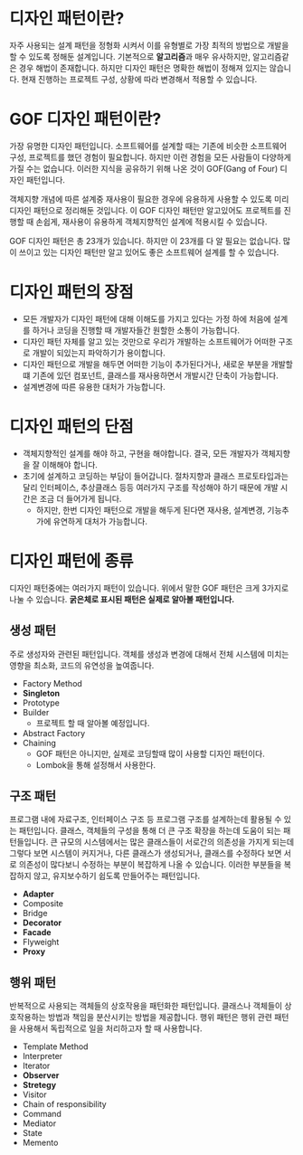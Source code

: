 # 디자인 패턴이란?
자주 사용되는 설계 패턴을 정형화 시켜서 이를 유형별로 가장 최적의 방법으로 개발을 할 수 있도록 정해둔 설계입니다.
기본적으로 **알고리즘**과 매우 유사하지만, 알고리즘같은 경우 해법이 존재합니다. 하지만 디자인 패턴은 명확한 해법이 정해져 있지는 않습니다.
현재 진행하는 프로젝트 구성, 상황에 따라 변경해서 적용할 수 있습니다.

# GOF 디자인 패턴이란?
가장 유명한 디자인 패턴입니다.
소프트웨어를 설계할 때는 기존에 비슷한 소프트웨어 구성, 프로젝트를 했던 경험이 필요합니다. 하지만 이런 경험을 모든 사람들이 다양하게 가질 수는 없습니다.
이러한 지식을 공유하기 위해 나온 것이 GOF(Gang of Four) 디자인 패턴입니다.

객체지향 개념에 따른 설계중 재사용이 필요한 경우에 유용하게 사용할 수 있도록 미리 디자인 패턴으로 정리해둔 것입니다.
이 GOF 디자인 패턴만 알고있어도 프로젝트를 진행할 때 손쉽게, 재사용이 유용하게 객체지향적인 설계에 적용시킬 수 있습니다.

GOF 디자인 패턴은 총 23개가 있습니다. 하지만 이 23개를 다 알 필요는 없습니다.
많이 쓰이고 있는 디자인 패턴만 알고 있어도 좋은 소프트웨어 설계를 할 수 있습니다.

# 디자인 패턴의 장점
- 모든 개발자가 디자인 패턴에 대해 이해도를 가지고 있다는 가정 하에 처음에 설계를 하거나 코딩을 진행할 때 개발자들간 원할한 소통이 가능합니다.
- 디자인 패턴 자체를 알고 있는 것만으로 우리가 개발하는 소프트웨어가 어떠한 구조로 개발이 되있는지 파악하기가 용이합니다.
- 디자인 패턴으로 개발을 해두면 어떠한 기능이 추가된다거나, 새로운 부분을 개발할 떄 기존에 있던 컴포넌트, 클래스를 재사용하면서 개발시간 단축이 가능합니다.
- 설계변경에 따른 유용한 대처가 가능합니다.

# 디자인 패턴의 단점
- 객체지향적인 설계를 해야 하고, 구현을 해야합니다. 결국, 모든 개발자가 객체지향을 잘 이해해야 합니다.
- 초기에 설계하고 코딩하는 부담이 들어갑니다. 절차지향과 클래스 프로토타입과는 달리 인터페이스, 추상클래스 등등 여러가지 구조를 작성해야 하기 때문에 개발 시간은 조금 더 들어가게 됩니다.
    - 하지만, 한번 디자인 패턴으로 개발을 해두게 된다면 재사용, 설계변경, 기능추가에 유연하게 대처가 가능합니다.

# 디자인 패턴에 종류
디자인 패턴중에는 여러가지 패턴이 있습니다.
위에서 말한 GOF 패턴은 크게 3가지로 나눌 수 있습니다.
**굵은체로 표시된 패턴은 실제로 알아볼 패턴입니다.**

## 생성 패턴
주로 생성자와 관련된 패턴입니다.
객체를 생성과 변경에 대해서 전체 시스템에 미치는 영향을 최소화, 코드의 유연성을 높여줍니다.

- Factory Method
- **Singleton**
- Prototype
- Builder
  - 프로젝트 할 때 알아볼 예정입니다.
- Abstract Factory
- Chaining
  - GOF 패턴은 아니지만, 실제로 코딩할때 많이 사용할 디자인 패턴이다.
  - Lombok을 통해 설정해서 사용한다.

## 구조 패턴
프로그램 내에 자료구조, 인터페이스 구조 등 프로그램 구조를 설계하는데 활용될 수 있는 패턴입니다.
클래스, 객체들의 구성을 통해 더 큰 구조 확장을 하는데 도움이 되는 패턴들입니다.
큰 규모의 시스템에서는 많은 클래스들이 서로간의 의존성을 가지게 되는데 그렇다 보면 시스템이 커지거나, 다른 클래스가 생성되거나, 클래스를 수정하다 보면 서로 의존성이 많다보니 수정하는 부분이 복잡하게 나올 수 있습니다. 이러한 부분들을 복잡하지 않고, 유지보수하기 쉽도록 만들어주는 패턴입니다.

- **Adapter**
- Composite
- Bridge
- **Decorator**
- **Facade**
- Flyweight
- **Proxy**

## 행위 패턴
반복적으로 사용되는 객체들의 상호작용을 패턴화한 패턴입니다.
클래스나 객체들이 상호작용하는 방법과 책임을 분산시키는 방법을 제공합니다.
행위 패턴은 행위 관련 패턴을 사용해서 독립적으로 일을 처리하고자 할 때 사용합니다.

- Template Method
- Interpreter
- Iterator
- **Observer**
- **Stretegy**
- Visitor
- Chain of responsibility
- Command
- Mediator
- State
- Memento
